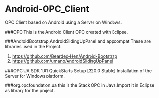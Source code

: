 # Android-OPC_Client
OPC Client based on Android using a Server on Windows.

###OPC
This is the Android Client OPC created with Eclipse.


###AndroidBootstrap,AndroidSlidingUpPanel and appcompat
These are libraries used in the Project.

1. https://github.com/Bearded-Hen/Android-Bootstrap
2. https://github.com/umano/AndroidSlidingUpPanel

###OPC UA SDK 1.01 QuickStarts Setup [320.0 Stable]
Installation of the Server for Windows platform.

###org.opcfoundation.ua
this is the Stack OPC in Java.Import it in Eclipse as library for the project.
